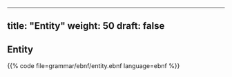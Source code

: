 ---
title: "Entity"
weight: 50
draft: false
----
## Entity
{{% code file=grammar/ebnf/entity.ebnf language=ebnf %}}
